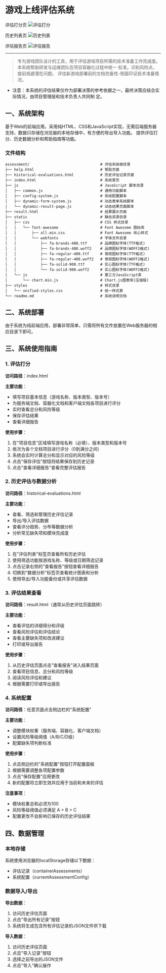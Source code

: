 # 游戏上线评估系统
评估打分页
![评估打分](images/score.jpg)

历史列表页
![历史列表](images/list.jpg)

评估报告页
![评估报告](images/report.jpg)

--- 
> 专为游戏团队设计的工具，用于评估游戏项目所需的技术准备工作完成度。本系统帮助研发与运维团队在项目容器化过程中统一
标准，识别风险点，提前规避潜在问题。
> 评估新游戏部署前的文档完备性-侧面印证技术准备情况。
- 注意：本系统的评估结果仅作为部署决策的参考依据之一，最终决策应结合实际情况，由项目管理层和技术负责人共同制
定。

## 一、系统架构

基于Web的前端应用，采用纯HTML、CSS和JavaScript实现，无需后端服务器支持，数据只存储在浏览器的本地存储中，有方便的导出导入功能。
提供评估打分、历史数据分析和帮助指南等功能。

### 文件结构

```
assessment/                                # 评估系统根目录
├── help.html                              # 帮助页面
├── historical-evaluations.html            # 历史评估记录页面
├── index.html                             # 系统首页
├── js                                     # JavaScript 脚本目录
│   ├── common.js                          # 通用功能脚本
│   ├── config-system.js                   # 系统配置脚本
│   ├── dynamic-form-system.js             # 动态表单系统脚本
│   └── dynamic-result-page.js             # 动态结果页面脚本
├── result.html                            # 结果展示页面
├── static                                 # 静态资源目录
│   ├── css                                # CSS 样式目录
│   │   └── font-awesome                   # Font Awesome 图标库
│   │       ├── all.min.css                # Font Awesome 核心样式
│   │       └── webfonts                   # 字体文件目录
│   │           ├── fa-brands-400.ttf      # 品牌图标字体(TTF格式)
│   │           ├── fa-brands-400.woff2    # 品牌图标字体(WOFF2格式)
│   │           ├── fa-regular-400.ttf     # 常规图标字体(TTF格式)
│   │           ├── fa-regular-400.woff2   # 常规图标字体(WOFF2格式)
│   │           ├── fa-solid-900.ttf       # 实心图标字体(TTF格式)
│   │           └── fa-solid-900.woff2     # 实心图标字体(WOFF2格式)
│   └── js                                 # 第三方JavaScript库
│       └── chart.min.js                   # Chart.js图表库(压缩版)
├── styles                                 # 样式目录
│   └── unified-styles.css                 # 统一样式表
└── readme.md                              # 系统说明文档
```

## 二、系统部署

由于系统为纯前端应用，部署非常简单，只需将所有文件放置在Web服务器的相应目录下即可。

## 三、系统使用指南

### 1. 评估打分

**访问路径**：index.html

**主要功能**：
- 填写项目基本信息（游戏名称、版本类型、版本号）
- 为服务端文档、容器化文档和客户端文档各项目进行评分
- 实时查看总分和风险等级
- 保存评估结果
- 查看详细报告

**使用步骤**：
1. 在"项目信息"区域填写游戏名称（必填）、版本类型和版本号
2. 依次为各个文档项目进行评分（0到满分之间）
3. 系统会实时计算总分和显示对应的风险等级
4. 点击"保存评估"按钮将结果保存到历史记录
5. 点击"查看详细报告"查看完整评估报告

### 2. 历史评估与数据分析

**访问路径**：historical-evaluations.html

**主要功能**：
- 查看、筛选和管理历史评估记录
- 导出/导入评估数据
- 查看评分趋势、分布等数据分析
- 分析常见缺失项和模块完成度

**使用步骤**：
1. 在"评估列表"标签页查看所有历史评估
2. 使用筛选功能按游戏名称、等级或日期筛选记录
3. 点击记录右侧的"查看报告"按钮查看详细报告
4. 切换到"数据分析"标签页查看统计图表和分析
5. 使用导出/导入功能备份或共享评估数据

### 3. 评估结果查看

**访问路径**：result.html（通常从历史评估页面跳转）

**主要功能**：
- 查看评估的详细得分和评级
- 查看风险评估和评估结论
- 查看主要缺失项和改进建议
- 打印或导出报告

**使用步骤**：
1. 从历史评估页面点击"查看报告"进入结果页面
2. 查看项目信息、总分和风险等级
3. 阅读风险评估和建议
4. 根据需要打印或导出报告

### 4. 系统配置

**访问路径**：任意页面点击侧边栏的"系统配置"

**主要功能**：
- 调整模块权重（服务端、容器化、客户端文档）
- 设置风险等级阈值（A/B/C/D级）
- 配置缺失项判断标准

**使用步骤**：
1. 点击侧边栏的"系统配置"按钮打开配置面板
2. 根据需要调整各项配置参数
3. 点击"保存配置"应用更改
4. 新的配置将立即生效并应用于当前和未来的评估

**注意事项**：
- 模块权重总和必须为100
- 风险等级阈值必须满足 A > B > C
- 配置更改不会影响已保存的历史评估结果

## 四、数据管理

### 本地存储

系统使用浏览器的localStorage存储以下数据：
- 评估记录（containerAssessments）
- 系统配置（currentAssessmentConfig）

### 数据导入/导出

**导出数据**：
1. 访问历史评估页面
2. 点击"导出所有记录"按钮
3. 系统将生成包含所有评估记录的JSON文件供下载

**导入数据**：
1. 访问历史评估页面
2. 点击"导入记录"按钮
3. 选择之前导出的JSON文件
4. 点击"导入"确认操作

